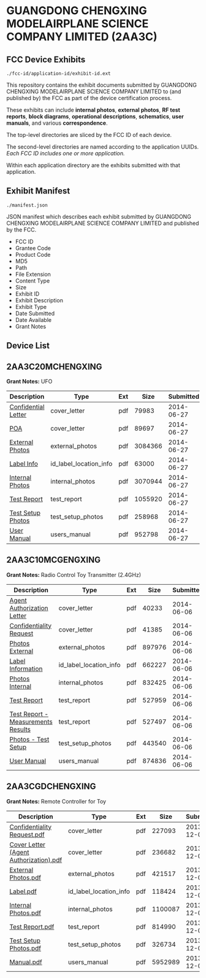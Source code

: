 # GUANGDONG CHENGXING MODELAIRPLANE SCIENCE COMPANY LIMITED (2AA3C)
## FCC Device Exhibits

```
./fcc-id/application-id/exhibit-id.ext
```

This repository contains the exhibit documents submitted by GUANGDONG CHENGXING MODELAIRPLANE SCIENCE COMPANY LIMITED to (and published by) the FCC as part of the device certification process.

These exhibits can include **internal photos**, **external photos**, **RF test reports**, **block diagrams**, **operational descriptions**, **schematics**, **user manuals**, and various **correspondence**.

The top-level directories are sliced by the FCC ID of each device.

The second-level directories are named according to the application UUIDs. *Each FCC ID includes one or more application.*

Within each application directory are the exhibits submitted with that application. 

## Exhibit Manifest

```
./manifest.json
```

JSON manifest which describes each exhibit submitted by GUANGDONG CHENGXING MODELAIRPLANE SCIENCE COMPANY LIMITED and published by the FCC.

- FCC ID
- Grantee Code
- Product Code
- MD5
- Path
- File Extension
- Content Type
- Size
- Exhibit ID
- Exhibit Description
- Exhibit Type
- Date Submitted
- Date Available
- Grant Notes

## Device List
## 2AA3C20MCHENGXING
**Grant Notes:** UFO

| Description | Type | Ext | Size | Submitted | Available |
| ----------- | ---- | --- | ---- | --------- | --------- |
| [Confidential Letter](2AA3C20MCHENGXING/d42cb9a798455a3d9c93a4ff2bcf5b09/2309491.pdf) | cover_letter | pdf | 79983 | 2014-06-27 | 2014-06-27 |
| [POA](2AA3C20MCHENGXING/d42cb9a798455a3d9c93a4ff2bcf5b09/2309495.pdf) | cover_letter | pdf | 89697 | 2014-06-27 | 2014-06-27 |
| [External Photos](2AA3C20MCHENGXING/d42cb9a798455a3d9c93a4ff2bcf5b09/2309492.pdf) | external_photos | pdf | 3084366 | 2014-06-27 | 2014-06-27 |
| [Label Info](2AA3C20MCHENGXING/d42cb9a798455a3d9c93a4ff2bcf5b09/2309494.pdf) | id_label_location_info | pdf | 63000 | 2014-06-27 | 2014-06-27 |
| [Internal Photos](2AA3C20MCHENGXING/d42cb9a798455a3d9c93a4ff2bcf5b09/2309493.pdf) | internal_photos | pdf | 3070944 | 2014-06-27 | 2014-06-27 |
| [Test Report](2AA3C20MCHENGXING/d42cb9a798455a3d9c93a4ff2bcf5b09/2309496.pdf) | test_report | pdf | 1055920 | 2014-06-27 | 2014-06-27 |
| [Test Setup Photos](2AA3C20MCHENGXING/d42cb9a798455a3d9c93a4ff2bcf5b09/2309497.pdf) | test_setup_photos | pdf | 258968 | 2014-06-27 | 2014-06-27 |
| [User Manual](2AA3C20MCHENGXING/d42cb9a798455a3d9c93a4ff2bcf5b09/2309498.pdf) | users_manual | pdf | 952798 | 2014-06-27 | 2014-06-27 |
## 2AA3C10MCGENGXING
**Grant Notes:** Radio Control Toy Transmitter (2.4GHz)

| Description | Type | Ext | Size | Submitted | Available |
| ----------- | ---- | --- | ---- | --------- | --------- |
| [Agent Authorization Letter](2AA3C10MCGENGXING/515d12b37c9cf63143e92f8ca78dd856/2287685.pdf) | cover_letter | pdf | 40233 | 2014-06-06 | 2014-06-06 |
| [Confidentiality Request](2AA3C10MCGENGXING/515d12b37c9cf63143e92f8ca78dd856/2287686.pdf) | cover_letter | pdf | 41385 | 2014-06-06 | 2014-06-06 |
| [Photos External](2AA3C10MCGENGXING/515d12b37c9cf63143e92f8ca78dd856/2287680.pdf) | external_photos | pdf | 897976 | 2014-06-06 | 2014-06-06 |
| [Label Information](2AA3C10MCGENGXING/515d12b37c9cf63143e92f8ca78dd856/2287679.pdf) | id_label_location_info | pdf | 662227 | 2014-06-06 | 2014-06-06 |
| [Photos Internal](2AA3C10MCGENGXING/515d12b37c9cf63143e92f8ca78dd856/2287681.pdf) | internal_photos | pdf | 832425 | 2014-06-06 | 2014-06-06 |
| [Test Report](2AA3C10MCGENGXING/515d12b37c9cf63143e92f8ca78dd856/2287682.pdf) | test_report | pdf | 527959 | 2014-06-06 | 2014-06-06 |
| [Test Report - Measurements Results](2AA3C10MCGENGXING/515d12b37c9cf63143e92f8ca78dd856/2287683.pdf) | test_report | pdf | 527497 | 2014-06-06 | 2014-06-06 |
| [Photos - Test Setup](2AA3C10MCGENGXING/515d12b37c9cf63143e92f8ca78dd856/2287684.pdf) | test_setup_photos | pdf | 443540 | 2014-06-06 | 2014-06-06 |
| [User Manual](2AA3C10MCGENGXING/515d12b37c9cf63143e92f8ca78dd856/2287674.pdf) | users_manual | pdf | 874836 | 2014-06-06 | 2014-06-06 |
## 2AA3CGDCHENGXING
**Grant Notes:** Remote Controller for Toy

| Description | Type | Ext | Size | Submitted | Available |
| ----------- | ---- | --- | ---- | --------- | --------- |
| [Confidentiality Request.pdf](2AA3CGDCHENGXING/fc6209488edc40ea7ea1f9647cf43199/2132590.pdf) | cover_letter | pdf | 227093 | 2013-12-03 | 2013-12-03 |
| [Cover Letter (Agent Authorization).pdf](2AA3CGDCHENGXING/fc6209488edc40ea7ea1f9647cf43199/2132591.pdf) | cover_letter | pdf | 236682 | 2013-12-03 | 2013-12-03 |
| [External Photos.pdf](2AA3CGDCHENGXING/fc6209488edc40ea7ea1f9647cf43199/2132582.pdf) | external_photos | pdf | 421517 | 2013-12-03 | 2013-12-03 |
| [Label.pdf](2AA3CGDCHENGXING/fc6209488edc40ea7ea1f9647cf43199/2132583.pdf) | id_label_location_info | pdf | 118424 | 2013-12-03 | 2013-12-03 |
| [Internal Photos.pdf](2AA3CGDCHENGXING/fc6209488edc40ea7ea1f9647cf43199/2132584.pdf) | internal_photos | pdf | 1100087 | 2013-12-03 | 2013-12-03 |
| [Test Report.pdf](2AA3CGDCHENGXING/fc6209488edc40ea7ea1f9647cf43199/2132587.pdf) | test_report | pdf | 814990 | 2013-12-03 | 2013-12-03 |
| [Test Setup Photos.pdf](2AA3CGDCHENGXING/fc6209488edc40ea7ea1f9647cf43199/2132588.pdf) | test_setup_photos | pdf | 326734 | 2013-12-03 | 2013-12-03 |
| [Manual.pdf](2AA3CGDCHENGXING/fc6209488edc40ea7ea1f9647cf43199/2132589.pdf) | users_manual | pdf | 5952989 | 2013-12-03 | 2013-12-03 |
